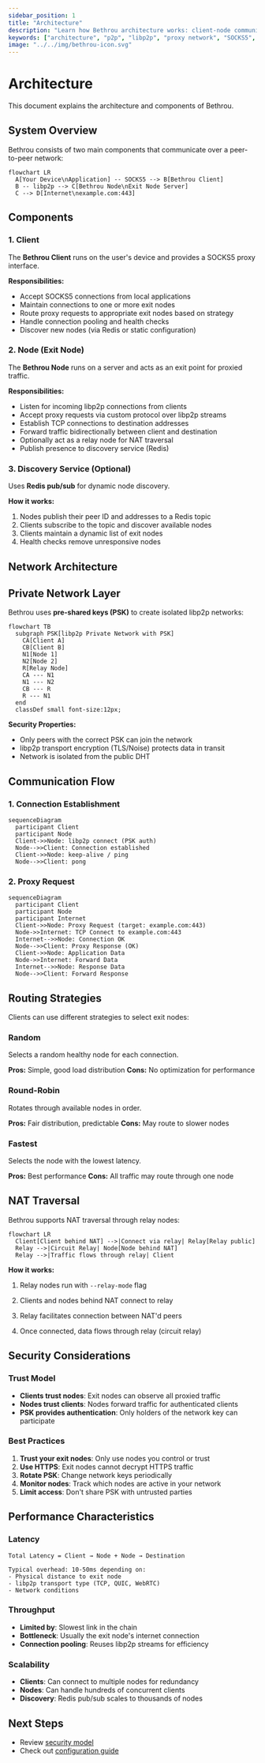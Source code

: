 ```yaml
---
sidebar_position: 1
title: "Architecture"
description: "Learn how Bethrou architecture works: client-node communication, libp2p integration, PSK security, NAT traversal, and routing strategies for decentralized proxy networks."
keywords: ["architecture", "p2p", "libp2p", "proxy network", "SOCKS5", "NAT traversal", "network design"]
image: "../../img/bethrou-icon.svg"
---
```


# Architecture

This document explains the architecture and components of Bethrou.

## System Overview

Bethrou consists of two main components that communicate over a peer-to-peer network:

```mermaid
flowchart LR
  A[Your Device\nApplication] -- SOCKS5 --> B[Bethrou Client]
  B -- libp2p --> C[Bethrou Node\nExit Node Server]
  C --> D[Internet\nexample.com:443]
```

## Components

### 1. Client

The **Bethrou Client** runs on the user's device and provides a SOCKS5 proxy interface.

**Responsibilities:**
- Accept SOCKS5 connections from local applications
- Maintain connections to one or more exit nodes
- Route proxy requests to appropriate exit nodes based on strategy
- Handle connection pooling and health checks
- Discover new nodes (via Redis or static configuration)

### 2. Node (Exit Node)

The **Bethrou Node** runs on a server and acts as an exit point for proxied traffic.

**Responsibilities:**
- Listen for incoming libp2p connections from clients
- Accept proxy requests via custom protocol over libp2p streams
- Establish TCP connections to destination addresses
- Forward traffic bidirectionally between client and destination
- Optionally act as a relay node for NAT traversal
- Publish presence to discovery service (Redis)

### 3. Discovery Service (Optional)

Uses **Redis pub/sub** for dynamic node discovery.

**How it works:**
1. Nodes publish their peer ID and addresses to a Redis topic
2. Clients subscribe to the topic and discover available nodes
3. Clients maintain a dynamic list of exit nodes
4. Health checks remove unresponsive nodes

## Network Architecture

## Private Network Layer

Bethrou uses **pre-shared keys (PSK)** to create isolated libp2p networks:

```mermaid
flowchart TB
  subgraph PSK[libp2p Private Network with PSK]
    CA[Client A]
    CB[Client B]
    N1[Node 1]
    N2[Node 2]
    R[Relay Node]
    CA --- N1
    N1 --- N2
    CB --- R
    R --- N1
  end
  classDef small font-size:12px;
```

**Security Properties:**
- Only peers with the correct PSK can join the network
- libp2p transport encryption (TLS/Noise) protects data in transit
- Network is isolated from the public DHT

## Communication Flow

### 1. Connection Establishment

```mermaid
sequenceDiagram
  participant Client
  participant Node
  Client->>Node: libp2p connect (PSK auth)
  Node-->>Client: Connection established
  Client->>Node: keep-alive / ping
  Node-->>Client: pong
```

### 2. Proxy Request

```mermaid
sequenceDiagram
  participant Client
  participant Node
  participant Internet
  Client->>Node: Proxy Request (target: example.com:443)
  Node->>Internet: TCP Connect to example.com:443
  Internet-->>Node: Connection OK
  Node-->>Client: Proxy Response (OK)
  Client->>Node: Application Data
  Node->>Internet: Forward Data
  Internet-->>Node: Response Data
  Node-->>Client: Forward Response
```

## Routing Strategies

Clients can use different strategies to select exit nodes:

### Random
Selects a random healthy node for each connection.

**Pros:** Simple, good load distribution
**Cons:** No optimization for performance

### Round-Robin
Rotates through available nodes in order.

**Pros:** Fair distribution, predictable
**Cons:** May route to slower nodes

### Fastest
Selects the node with the lowest latency.

**Pros:** Best performance
**Cons:** All traffic may route through one node

## NAT Traversal

Bethrou supports NAT traversal through relay nodes:

```mermaid
flowchart LR
  Client[Client behind NAT] -->|Connect via relay| Relay[Relay public]
  Relay -->|Circuit Relay| Node[Node behind NAT]
  Relay -->|Traffic flows through relay| Client
```

**How it works:**

1. Relay nodes run with `--relay-mode` flag

2. Clients and nodes behind NAT connect to relay

3. Relay facilitates connection between NAT'd peers

4. Once connected, data flows through relay (circuit relay)

## Security Considerations

### Trust Model

- **Clients trust nodes**: Exit nodes can observe all proxied traffic
- **Nodes trust clients**: Nodes forward traffic for authenticated clients
- **PSK provides authentication**: Only holders of the network key can participate

### Best Practices

1. **Trust your exit nodes**: Only use nodes you control or trust
2. **Use HTTPS**: Exit nodes cannot decrypt HTTPS traffic
3. **Rotate PSK**: Change network keys periodically
4. **Monitor nodes**: Track which nodes are active in your network
5. **Limit access**: Don't share PSK with untrusted parties

## Performance Characteristics

### Latency

```text
Total Latency = Client → Node + Node → Destination

Typical overhead: 10-50ms depending on:
- Physical distance to exit node
- libp2p transport type (TCP, QUIC, WebRTC)
- Network conditions
```

### Throughput

- **Limited by**: Slowest link in the chain
- **Bottleneck**: Usually the exit node's internet connection
- **Connection pooling**: Reuses libp2p streams for efficiency

### Scalability

- **Clients**: Can connect to multiple nodes for redundancy
- **Nodes**: Can handle hundreds of concurrent clients
- **Discovery**: Redis pub/sub scales to thousands of nodes

## Next Steps

- Review [security model](./security.md)
- Check out [configuration guide](../guides/configuration.md)
